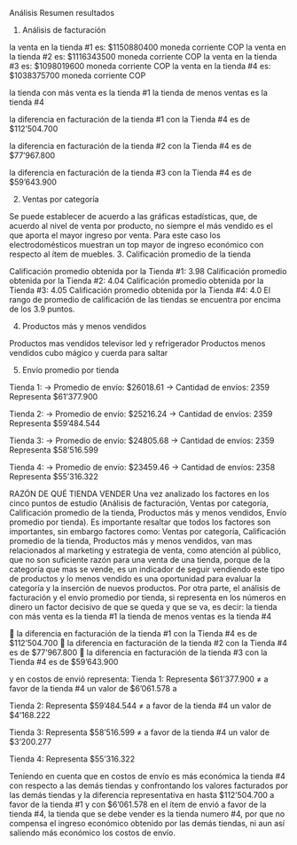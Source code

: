 Análisis
Resumen resultados

1. Análisis de facturación

la venta en la tienda #1 es: $1150880400 moneda corriente COP
la venta en la tienda #2 es: $1116343500 moneda corriente COP
la venta en la tienda #3 es: $1098019600 moneda corriente COP
la venta en la tienda #4 es: $1038375700 moneda corriente COP

la tienda con más venta es la tienda #1
la tienda de menos ventas es la tienda #4

la diferencia en facturación de la tienda #1 con la Tienda #4 es de $112’504.700

la diferencia en facturación de la tienda #2 con la Tienda #4 es de $77’967.800

la diferencia en facturación de la tienda #3 con la Tienda #4 es de $59’643.900

2. Ventas por categoría

Se puede establecer de acuerdo a las gráficas estadísticas, que, de acuerdo al nivel de venta por producto, no siempre el más vendido es el que aporta el mayor ingreso por venta. Para este caso los electrodomésticos muestran un top mayor de ingreso económico con respecto al ítem de muebles.
3. Calificación promedio de la tienda

Calificación promedio obtenida por la Tienda #1: 3.98
Calificación promedio obtenida por la Tienda #2: 4.04
Calificación promedio obtenida por la Tienda #3: 4.05
Calificación promedio obtenida por la Tienda #4: 4.0
El rango de promedio de calificación de las tiendas se encuentra por encima de los 3.9 puntos.


4. Productos más y menos vendidos

Productos mas vendidos televisor led y refrigerador
Productos menos vendidos cubo mágico y cuerda para saltar


5. Envío promedio por tienda

 
Tienda 1:
  → Promedio de envío: $26018.61
  → Cantidad de envíos: 2359
Representa $61’377.900

Tienda 2:
  → Promedio de envío: $25216.24
  → Cantidad de envíos: 2359
Representa $59’484.544


Tienda 3:
  → Promedio de envío: $24805.68
  → Cantidad de envíos: 2359
Representa $58’516.599

Tienda 4:
  → Promedio de envío: $23459.46
  → Cantidad de envíos: 2358
Representa $55’316.322


RAZÓN DE QUÉ TIENDA VENDER
Una vez analizado los factores en los cinco puntos de estudio (Análisis de facturación, Ventas por categoría, Calificación promedio de la tienda, Productos más y menos vendidos, Envío promedio por tienda). Es importante resaltar que todos los factores son importantes, sin embargo factores como: Ventas por categoría, Calificación promedio de la tienda, Productos más y menos vendidos, van mas relacionados al marketing y estrategia de venta, como atención al público, que no son suficiente razón para una venta de una tienda, porque de la categoría que mas se vende, es un indicador de seguir vendiendo este tipo de productos y lo menos vendido es una oportunidad para evaluar la categoría y la inserción de nuevos productos.
Por otra parte, el análisis de facturación y el envío promedio por tienda, si representa en los números en dinero un factor decisivo de que se queda y que se va, es decir:
la tienda con más venta es la tienda #1
la tienda de menos ventas es la tienda #4

	la diferencia en facturación de la tienda #1 con la Tienda #4 es de $112’504.700
	la diferencia en facturación de la tienda #2 con la Tienda #4 es de $77’967.800
	la diferencia en facturación de la tienda #3 con la Tienda #4 es de $59’643.900
 
y en costos de envió representa:
Tienda 1:
 Representa $61’377.900 ≠ a favor de la tienda #4 un valor de $6’061.578 a 

Tienda 2:
Representa $59’484.544 ≠ a favor de la tienda #4 un valor de $4’168.222

Tienda 3:
Representa $58’516.599 ≠ a favor de la tienda #4 un valor de $3’200.277

Tienda 4:
Representa $55’316.322 

Teniendo en cuenta que en costos de envío es más económica la tienda #4 con respecto a las demás tiendas y confrontando los valores facturados por las demás tiendas y la diferencia representativa en hasta $112’504.700 a favor de la tienda #1 y con $6’061.578 en el ítem de envió a favor de la tienda #4, la tienda que se debe vender es la tienda numero #4, por que no compensa el ingreso económico obtenido por las demás tiendas, ni aun así saliendo más económico los costos de envío.

